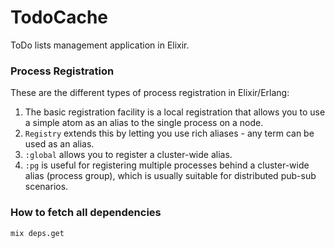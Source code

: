 # TodoCache

ToDo lists management application in Elixir.

### Process Registration

These are the different types of process registration in Elixir/Erlang:

1. The basic registration facility is a local registration that allows you to use a simple atom as an alias to the single process on a node.
2. `Registry` extends this by letting you use rich aliases - any term can be used as an alias.
3. `:global` allows you to register a cluster-wide alias.
4. `:pg` is useful for registering multiple processes behind a cluster-wide alias (process group), which is usually suitable for distributed pub-sub scenarios.

### How to fetch all dependencies

`mix deps.get`
